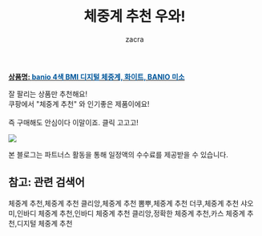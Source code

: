 ﻿---
layout: post
title:  "체중계 추천 우와!"
author: zacra
categories: [ 아이템 ]
tags: [체중계 추천,체중계 추천 클리앙,체중계 추천 뽐뿌,체중계 추천 더쿠,체중계 추천 샤오미,인바디 체중계 추천,인바디 체중계 추천 클리앙,정확한 체중계 추천,카스 체중계 추천,디지털 체중계 추천]
image: https://static.coupangcdn.com/image/retail/images/363617789196095-5fe75883-6263-4b1f-a48f-6ac91fed8626.jpg 
description: "쿠팡에서 체중계 추천 관련 상품으로 가장 잘팔리는 제품 중 하나라는 사실!!."
rating: 4.5
---

<a href="https://link.coupang.com/re/AFFSDP?lptag=AF8407795&pageKey=159550292&itemId=458138589&vendorItemId=4899489545&traceid=V0-153-2ce9edf29e40d1e3"><b>상품명: <font color='#01579B'>banio 4색 BMI 디지털 체중계, 화이트, BANIO 미소</font></b></a>

잘 팔리는 상품만 추천해요!<br/>
쿠팡에서 "체중계 추천" 와 인기좋은 제품이에요!<br/><br/>
즉 구매해도 안심이다 이말이죠. 클릭 고고고! <br/>



<a href="https://link.coupang.com/re/AFFSDP?lptag=AF8407795&pageKey=159550292&itemId=458138589&vendorItemId=4899489545&traceid=V0-153-2ce9edf29e40d1e3"><img src="https://thumbnail10.coupangcdn.com/thumbnails/remote/q89/image/retail/images/2019/06/10/16/1/8d06704a-2ccc-4ef9-8b04-f0c0f610d539.jpg"></a> 

본 블로그는 파트너스 활동을 통해 일정액의 수수료를 제공받을 수 있습니다.

## 참고: 관련 검색어    
체중계 추천,체중계 추천 클리앙,체중계 추천 뽐뿌,체중계 추천 더쿠,체중계 추천 샤오미,인바디 체중계 추천,인바디 체중계 추천 클리앙,정확한 체중계 추천,카스 체중계 추천,디지털 체중계 추천